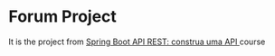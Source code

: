 # Forum Project

It is the project from [Spring Boot API REST: construa uma API
](https://cursos.alura.com.br/course/spring-boot-api-rest) course